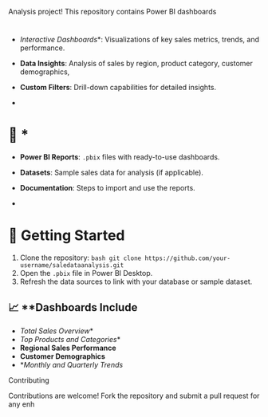 Analysis project! This repository contains Power BI dashboards



#

- *Interactive Dashboards**: Visualizations of key sales metrics, trends, and performance.
- **Data Insights**: Analysis of sales by region, product category, customer demographics, 
- **Custom Filters**: Drill-down capabilities for detailed insights.

-

# 📂 *
- **Power BI Reports**: `.pbix` files with ready-to-use dashboards.
- **Datasets**: Sample sales data for analysis (if applicable).
- **Documentation**: Steps to import and use the reports.

-

# 🚀 Getting Started

1. Clone the repository:
   ``bash
   git clone https://github.com/your-username/saledataanalysis.git
   ``
2. Open the `.pbix` file in Power BI Desktop.
3. Refresh the data sources to link with your database or sample dataset.

## 📈 **Dashboards Include

- *Total Sales Overview**
- *Top Products and Categories**
- **Regional Sales Performance**
- **Customer Demographics**
- **Monthly and Quarterly Trends*



 Contributing

Contributions are welcome! Fork the repository and submit a pull request for any enh







